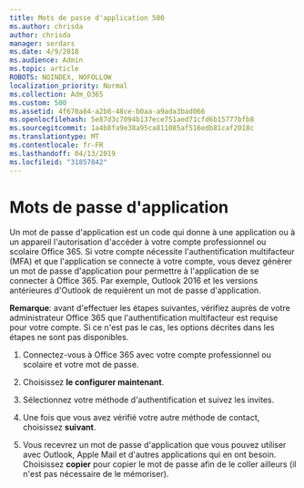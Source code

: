 ```yaml
---
title: Mots de passe d'application 500
ms.author: chrisda
author: chrisda
manager: serdars
ms.date: 4/9/2018
ms.audience: Admin
ms.topic: article
ROBOTS: NOINDEX, NOFOLLOW
localization_priority: Normal
ms.collection: Adm_O365
ms.custom: 500
ms.assetid: 4f670a84-a2b8-48ce-b0aa-a9ada3bad066
ms.openlocfilehash: 5e87d3c7094b137ece751aed71cfd6b15777bfb8
ms.sourcegitcommit: 1a4b8fa9e38a95ca811085af516edb81caf2018c
ms.translationtype: MT
ms.contentlocale: fr-FR
ms.lasthandoff: 04/13/2019
ms.locfileid: "31857842"
---
```

# <a name="app-passwords"></a>Mots de passe d'application

Un mot de passe d'application est un code qui donne à une application ou à un appareil l'autorisation d'accéder à votre compte professionnel ou scolaire Office 365. Si votre compte nécessite l'authentification multifacteur (MFA) et que l'application se connecte à votre compte, vous devez générer un mot de passe d'application pour permettre à l'application de se connecter à Office 365. Par exemple, Outlook 2016 et les versions antérieures d'Outlook de requièrent un mot de passe d'application.

 **Remarque**: avant d'effectuer les étapes suivantes, vérifiez auprès de votre administrateur Office 365 que l'authentification multifacteur est requise pour votre compte. Si ce n'est pas le cas, les options décrites dans les étapes ne sont pas disponibles.

1. Connectez-vous à Office 365 avec votre compte professionnel ou scolaire et votre mot de passe.

2. Choisissez **le configurer maintenant**.

3. Sélectionnez votre méthode d'authentification et suivez les invites.

4. Une fois que vous avez vérifié votre autre méthode de contact, choisissez **suivant**.

5. Vous recevrez un mot de passe d'application que vous pouvez utiliser avec Outlook, Apple Mail et d'autres applications qui en ont besoin. Choisissez **copier** pour copier le mot de passe afin de le coller ailleurs (il n'est pas nécessaire de le mémoriser).

